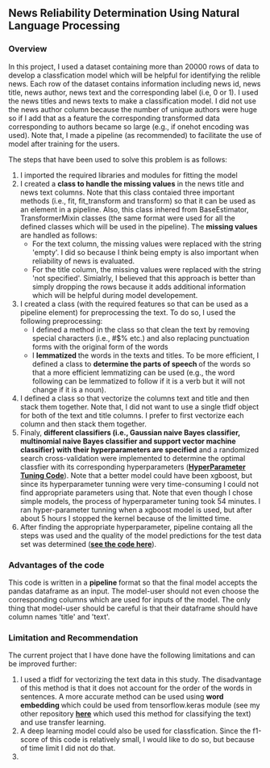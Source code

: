 <h2> News Reliability Determination Using Natural Language Processing</h2>
<h3> Overview</h3>
<p> In this project, I used a dataset containing more than 20000 rows of data to develop a classfication model which will be helpful for identifying the relible news. Each row of the dataset contains information including news id, news title, news author, news text and the corresponding label (i.e, 0 or 1). I used the news titles and news texts to make a classification model. I did not use the news author column because the number of unique authors were huge so if I add that as a feature the corresponding transformed data corresponding to authors became so large (e.g., if onehot encoding was used). Note that, I made a pipeline (as recommended) to facilitate the use of model after training for the users. </p>
<p> The steps that have been used to solve this problem is as follows:<br>
<ol>
<li> I imported the required libraries and modules for fitting the model </li>
<li> I created a <strong>class to handle the missing values</strong> in the news title and news text columns. Note that this class contaied three important methods (i.e., fit, fit_transform and transform)  so that it can be used as an element in a pipeline. Also, this class inhered from BaseEstimator, TransformerMixin classes (the same format were used for all the defined classes which will be used in the pipeline). The <strong>missing values </strong> are handled as follows:
<ul>
<li> For the text column, the missing values were replaced with the string 'empty'. I did so because I think being empty is also important when reliability of news is evaluated.</li>
<li> For the title column, the missing values were replaced with the string 'not specified'. Simialrly, I believed that this approach is better than simply dropping the rows because it adds additional information which will be helpful during model developement. </li>
</ul> 
</li>
<li> I created a class (with the required features so that can be used as a pipeline element) for preprocessing the text. To do so, I used the following preprocessing:
  <ul><li> I defined a method in the class so that clean the text by removing special characters (i.e., #$% etc.) and also replacing punctuation forms with the original form of the words</li>
    <li> I <strong>lemmatized </strong> the words in the texts and titles. To be more efficient, I defined a class to <strong>determine the parts of speech </strong> of the words so that a more efficient lemmatizing can be used (e.g., the word following can be lemmatized to follow if it is a verb but it will not change if it is a noun).</li>
      
    
  </ul>
  </li>
  <li> I defined a class so that vectorize the columns text and title and then stack them together. Note that, I did not want to use a single tfidf object for both of the text and title columns. I prefer to first vectorize each column and then stack them together. </li>
  <li>Finaly, <strong> different classifiers (i.e., Gaussian naive Bayes classifier, multinomial naive Bayes classifier and support vector machine classifier) with their hyperparameters are specified</strong> and a randomized search cross-validation were implemented to determine the optimal classfier with its corresponding hyperparameters (<a href='https://github.com/kaveh7293/ABC_News/blob/main/Take_Home_Assignment_HyperParameterTuning.py'><strong>HyperParameter Tuning Code</strong></a>). Note that a better model could have been xgboost, but since its hyperparameter tunning were very time-consuming I could not find appropriate parameters using that. Note that even though I chose simple models, the process of hyperparameter tuning took 54 minutes. I ran hyper-parameter tunning when a xgboost model is used, but after about 5 hours I stopped the kernel because of the limitted time. 
   </li>
  <li>After finding the appropriate hyperparameter, pipeline containg all the steps was used  and the quality of the model predictions for the test data set was determined (<a href='https://github.com/kaveh7293/ABC_News/blob/main/Take_Home_Assignment_FittingModel.py'><strong>see the code here</strong></a>). 
  </li>
 </ol>
 <h3> Advantages of the code</h3>
 <p> This code is written in a <strong> pipeline </strong> format so that the final model accepts the pandas dataframe as an input. The model-user should not even choose the corresponding columns which are used for inputs of the model. The only thing that model-user should be careful is that their dataframe should have column names 'title' and 'text'.
 <h3> Limitation and Recommendation </h3>
 <p> The current project that I have done have the following limitations and can be improved further:
 <ol>
 <li>
  I used a tfidf for vectorizing the text data in this study. The disadvantage of this method is that it does not account for the order of the words in sentences. A more accurate method can be used using <strong>word embedding </strong> which could be used from tensorflow.keras module (see my other repository <a href='https://github.com/kaveh7293/Spotify-Reviews-'> <strong>here</strong></a> which used this method for classifying the text) and use transfer learning.  
 </li>
  <li> A deep learning model could also be used for classfication. Since the f1-score of this code is relatively small, I would like to do so, but because of time limit I did not do that. </li>
  <li> 
 </ol>
